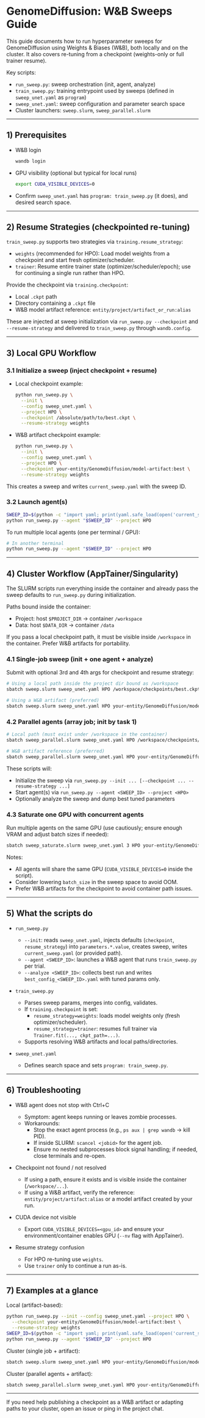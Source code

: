 # GenomeDiffusion: W&B Sweeps Guide

This guide documents how to run hyperparameter sweeps for GenomeDiffusion using Weights & Biases (W&B), both locally and on the cluster. It also covers re-tuning from a checkpoint (weights-only or full trainer resume).

Key scripts:
- `run_sweep.py`: sweep orchestration (init, agent, analyze)
- `train_sweep.py`: training entrypoint used by sweeps (defined in `sweep_unet.yaml` as `program`)
- `sweep_unet.yaml`: sweep configuration and parameter search space
- Cluster launchers: `sweep.slurm`, `sweep_parallel.slurm`

---

## 1) Prerequisites
- W&B login
  ```bash
  wandb login
  ```
- GPU visibility (optional but typical for local runs)
  ```bash
  export CUDA_VISIBLE_DEVICES=0
  ```
- Confirm `sweep_unet.yaml` has `program: train_sweep.py` (it does), and desired search space.

---

## 2) Resume Strategies (checkpointed re-tuning)
`train_sweep.py` supports two strategies via `training.resume_strategy`:
- `weights` (recommended for HPO): Load model weights from a checkpoint and start fresh optimizer/scheduler.
- `trainer`: Resume entire trainer state (optimizer/scheduler/epoch); use for continuing a single run rather than HPO.

Provide the checkpoint via `training.checkpoint`:
- Local `.ckpt` path
- Directory containing a `.ckpt` file
- W&B model artifact reference: `entity/project/artifact_or_run:alias`

These are injected at sweep initialization via `run_sweep.py --checkpoint` and `--resume-strategy` and delivered to `train_sweep.py` through `wandb.config`.

---

## 3) Local GPU Workflow

### 3.1 Initialize a sweep (inject checkpoint + resume)
- Local checkpoint example:
  ```bash
  python run_sweep.py \
    --init \
    --config sweep_unet.yaml \
    --project HPO \
    --checkpoint /absolute/path/to/best.ckpt \
    --resume-strategy weights
  ```

- W&B artifact checkpoint example:
  ```bash
  python run_sweep.py \
    --init \
    --config sweep_unet.yaml \
    --project HPO \
    --checkpoint your-entity/GenomeDiffusion/model-artifact:best \
    --resume-strategy weights
  ```
This creates a sweep and writes `current_sweep.yaml` with the sweep ID.

### 3.2 Launch agent(s)
```bash
SWEEP_ID=$(python -c "import yaml; print(yaml.safe_load(open('current_sweep.yaml'))['sweep_id'])")
python run_sweep.py --agent "$SWEEP_ID" --project HPO
```

To run multiple local agents (one per terminal / GPU):
```bash
# In another terminal
python run_sweep.py --agent "$SWEEP_ID" --project HPO
```

---

## 4) Cluster Workflow (AppTainer/Singularity)
The SLURM scripts run everything inside the container and already pass the sweep defaults to `run_sweep.py` during initialization.

Paths bound inside the container:
- Project: host `$PROJECT_DIR` → container `/workspace`
- Data: host `$DATA_DIR` → container `/data`

If you pass a local checkpoint path, it must be visible inside `/workspace` in the container. Prefer W&B artifacts for portability.

### 4.1 Single-job sweep (init + one agent + analyze)
Submit with optional 3rd and 4th args for checkpoint and resume strategy:
```bash
# Using a local path inside the project dir bound as /workspace
sbatch sweep.slurm sweep_unet.yaml HPO /workspace/checkpoints/best.ckpt weights

# Using a W&B artifact (preferred)
sbatch sweep.slurm sweep_unet.yaml HPO your-entity/GenomeDiffusion/model-artifact:best weights
```

### 4.2 Parallel agents (array job; init by task 1)
```bash
# Local path (must exist under /workspace in the container)
sbatch sweep_parallel.slurm sweep_unet.yaml HPO /workspace/checkpoints/best.ckpt weights

# W&B artifact reference (preferred)
sbatch sweep_parallel.slurm sweep_unet.yaml HPO your-entity/GenomeDiffusion/model-artifact:best weights
```

These scripts will:
- Initialize the sweep via `run_sweep.py --init ... [--checkpoint ... --resume-strategy ...]`
- Start agent(s) via `run_sweep.py --agent <SWEEP_ID> --project <HPO>`
- Optionally analyze the sweep and dump best tuned parameters

### 4.3 Saturate one GPU with concurrent agents
Run multiple agents on the same GPU (use cautiously; ensure enough VRAM and adjust batch sizes if needed):

```bash
sbatch sweep_saturate.slurm sweep_unet.yaml 3 HPO your-entity/GenomeDiffusion/model-artifact:best weights
```

Notes:
- All agents will share the same GPU (`CUDA_VISIBLE_DEVICES=0` inside the script).
- Consider lowering `batch_size` in the sweep space to avoid OOM.
- Prefer W&B artifacts for the checkpoint to avoid container path issues.

---

## 5) What the scripts do
- `run_sweep.py`
  - `--init`: reads `sweep_unet.yaml`, injects defaults (`checkpoint`, `resume_strategy`) into `parameters.*.value`, creates sweep, writes `current_sweep.yaml` (or provided path).
  - `--agent <SWEEP_ID>`: launches a W&B agent that runs `train_sweep.py` per trial.
  - `--analyze <SWEEP_ID>`: collects best run and writes `best_config_<SWEEP_ID>.yaml` with tuned params only.

- `train_sweep.py`
  - Parses sweep params, merges into config, validates.
  - If `training.checkpoint` is set:
    - `resume_strategy=weights`: loads model weights only (fresh optimizer/scheduler).
    - `resume_strategy=trainer`: resumes full trainer via `Trainer.fit(..., ckpt_path=...)`.
  - Supports resolving W&B artifacts and local paths/directories.

- `sweep_unet.yaml`
  - Defines search space and sets `program: train_sweep.py`.

---

## 6) Troubleshooting
- W&B agent does not stop with Ctrl+C
  - Symptom: agent keeps running or leaves zombie processes.
  - Workarounds:
    - Stop the exact agent process (e.g., `ps aux | grep wandb` → kill PID).
    - If inside SLURM: `scancel <jobid>` for the agent job.
    - Ensure no nested subprocesses block signal handling; if needed, close terminals and re-open.

- Checkpoint not found / not resolved
  - If using a path, ensure it exists and is visible inside the container (`/workspace/...`).
  - If using a W&B artifact, verify the reference: `entity/project/artifact:alias` or a model artifact created by your run.

- CUDA device not visible
  - Export `CUDA_VISIBLE_DEVICES=<gpu_id>` and ensure your environment/container enables GPU (`--nv` flag with AppTainer).

- Resume strategy confusion
  - For HPO re-tuning use `weights`.
  - Use `trainer` only to continue a run as-is.

---

## 7) Examples at a glance

Local (artifact-based):
```bash
python run_sweep.py --init --config sweep_unet.yaml --project HPO \
  --checkpoint your-entity/GenomeDiffusion/model-artifact:best \
  --resume-strategy weights
SWEEP_ID=$(python -c "import yaml; print(yaml.safe_load(open('current_sweep.yaml'))['sweep_id'])")
python run_sweep.py --agent "$SWEEP_ID" --project HPO
```

Cluster (single job + artifact):
```bash
sbatch sweep.slurm sweep_unet.yaml HPO your-entity/GenomeDiffusion/model-artifact:best weights
```

Cluster (parallel agents + artifact):
```bash
sbatch sweep_parallel.slurm sweep_unet.yaml HPO your-entity/GenomeDiffusion/model-artifact:best weights
```

---

If you need help publishing a checkpoint as a W&B artifact or adapting paths to your cluster, open an issue or ping in the project chat.
